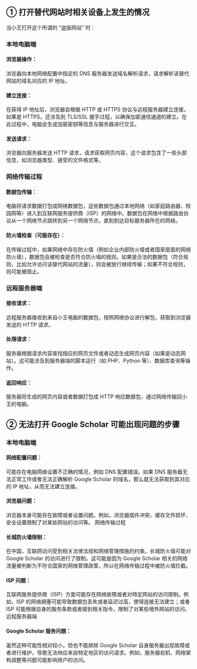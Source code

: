 ① 打开替代网站时相关设备上发生的情况
---

当小王打开这个所谓的 “盗版网站” 时：

### 本地电脑端

#### 浏览器操作：
浏览器向本地网络配置中指定的 DNS 服务器发送域名解析请求，请求解析该替代网站的域名对应的 IP 地址。

#### 建立连接：
在获得 IP 地址后，浏览器会根据 HTTP 或 HTTPS 协议与远程服务器建立连接。如果是 HTTPS，还涉及到 TLS/SSL 握手过程，以确保加密通信通道的建立。在此过程中，电脑会生成加密密钥等信息与服务器进行交互。

#### 发送请求：
浏览器向服务器发送 HTTP 请求，请求获取网页内容，这个请求包含了一些头部信息，如浏览器类型、接受的文件格式等。

### 网络传输过程

#### 数据包传输：
电脑将请求数据打包成网络数据包，这些数据包通过本地网络（如家庭路由器、校园网等）进入到互联网服务提供商（ISP）的网络中。数据包在网络中根据路由协议从一个网络节点跳转到另一个网络节点，直到到达目标服务器所在的网络。

#### 防火墙检查（可能存在）：
在传输过程中，如果网络中存在防火墙（例如企业内部防火墙或者国家层面的网络防火墙），数据包会被检查是否符合防火墙的规则。如果是合法的数据包（符合规则，比如允许访问该替代网站的流量），则会被放行继续传输；如果不符合规则，则可能被阻止。

### 远程服务器端

#### 接收请求：
远程服务器接收到来自小王电脑的数据包，按照网络协议进行解包，获取到浏览器发送的 HTTP 请求。

#### 处理请求：
服务器根据请求内容查找相应的网页文件或者动态生成网页内容（如果是动态网站）。这可能涉及到服务器端的脚本运行（如 PHP、Python 等）、数据库查询等操作。

#### 返回响应：
服务器将生成的网页内容或者数据打包成 HTTP 响应数据包，通过网络传输回小王的电脑。

② 无法打开 Google Scholar 可能出现问题的步骤
---

### 本地电脑端

#### 网络配置问题：
可能存在电脑网络设置不正确的情况，例如 DNS 配置错误。如果 DNS 服务器无法正常工作或者无法正确解析 Google Scholar 的域名，那么就无法获取到其对应的 IP 地址，从而无法建立连接。

#### 浏览器问题：
浏览器本身可能存在故障或者设置问题。例如，浏览器插件冲突、缓存文件损坏、安全设置限制了对某些网站的访问等。
网络传输过程

#### 长城防火墙限制：
在中国，互联网访问受到相关法律法规和网络管理措施的约束。长城防火墙可能对 Google Scholar 的访问进行了限制。这可能是因为 Google Scholar 相关的网络流量被判断为不符合国家的网络管理政策，所以在网络传输过程中被防火墙拦截。

#### ISP 问题：
互联网服务提供商（ISP）方面可能存在网络故障或者对特定网站的访问限制。例如，ISP 的网络拥塞可能导致数据包丢失或者延迟过高，使得连接无法建立；或者 ISP 可能根据自身的服务条款或者接到相关指令，限制了对某些境外网站的访问。
远程服务器端

#### Google Scholar 服务问题：
虽然这种可能性相对较小，但也不能排除 Google Scholar 自身服务器出现故障或者进行维护，导致无法响应来自特定地区的访问请求。例如，服务器宕机、网络架构调整等问题可能影响用户的访问。
